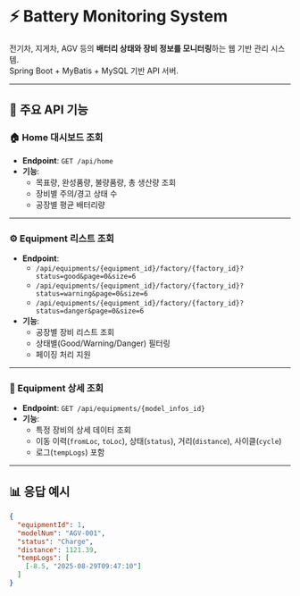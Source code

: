 # ⚡ Battery Monitoring System

전기차, 지게차, AGV 등의 **배터리 상태와 장비 정보를 모니터링**하는 웹 기반 관리 시스템.  
Spring Boot + MyBatis + MySQL 기반 API 서버.

---

## 📑 주요 API 기능

### 🏠 Home 대시보드 조회
- **Endpoint**: `GET /api/home`
- **기능**:
  - 목표량, 완성품량, 불량품량, 총 생산량 조회
  - 장비별 주의/경고 상태 수
  - 공장별 평균 배터리량

---

### ⚙️ Equipment 리스트 조회
- **Endpoint**:
  - `/api/equipments/{equipment_id}/factory/{factory_id}?status=good&page=0&size=6`
  - `/api/equipments/{equipment_id}/factory/{factory_id}?status=warning&page=0&size=6`
  - `/api/equipments/{equipment_id}/factory/{factory_id}?status=danger&page=0&size=6`
- **기능**:
  - 공장별 장비 리스트 조회
  - 상태별(Good/Warning/Danger) 필터링
  - 페이징 처리 지원

---

### 🔎 Equipment 상세 조회
- **Endpoint**: `GET /api/equipments/{model_infos_id}`
- **기능**:
  - 특정 장비의 상세 데이터 조회
  - 이동 이력(`fromLoc`, `toLoc`), 상태(`status`), 거리(`distance`), 사이클(`cycle`)
  - 로그(`tempLogs`) 포함

---

## 📊 응답 예시

```json
{
  "equipmentId": 1,
  "modelNum": "AGV-001",
  "status": "Charge",
  "distance": 1121.39,
  "tempLogs": [
    [-8.5, "2025-08-29T09:47:10"]
  ]
}
